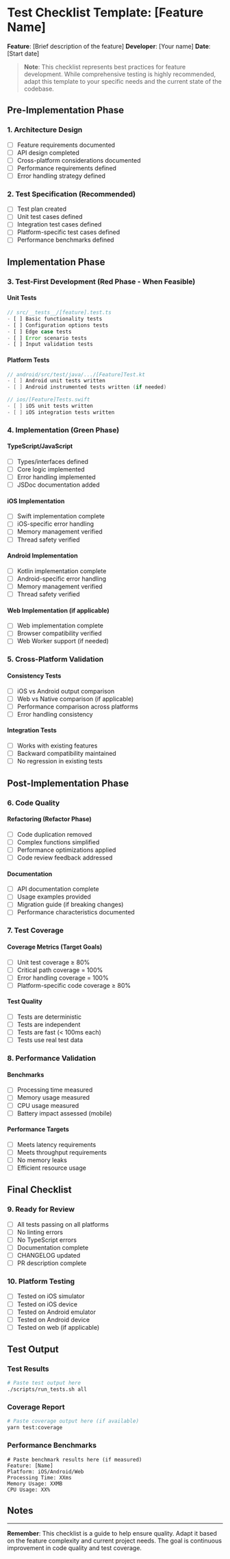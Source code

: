 # Test Checklist Template: [Feature Name]

**Feature**: [Brief description of the feature]
**Developer**: [Your name]
**Date**: [Start date]

> **Note**: This checklist represents best practices for feature development. While comprehensive testing is highly recommended, adapt this template to your specific needs and the current state of the codebase.

## Pre-Implementation Phase

### 1. Architecture Design
- [ ] Feature requirements documented
- [ ] API design completed
- [ ] Cross-platform considerations documented
- [ ] Performance requirements defined
- [ ] Error handling strategy defined

### 2. Test Specification (Recommended)
- [ ] Test plan created
- [ ] Unit test cases defined
- [ ] Integration test cases defined
- [ ] Platform-specific test cases defined
- [ ] Performance benchmarks defined

## Implementation Phase

### 3. Test-First Development (Red Phase - When Feasible)

#### Unit Tests
```typescript
// src/__tests__/[feature].test.ts
- [ ] Basic functionality tests
- [ ] Configuration options tests
- [ ] Edge case tests
- [ ] Error scenario tests
- [ ] Input validation tests
```

#### Platform Tests
```kotlin
// android/src/test/java/.../[Feature]Test.kt
- [ ] Android unit tests written
- [ ] Android instrumented tests written (if needed)
```

```swift
// ios/[Feature]Tests.swift
- [ ] iOS unit tests written
- [ ] iOS integration tests written
```

### 4. Implementation (Green Phase)

#### TypeScript/JavaScript
- [ ] Types/interfaces defined
- [ ] Core logic implemented
- [ ] Error handling implemented
- [ ] JSDoc documentation added

#### iOS Implementation
- [ ] Swift implementation complete
- [ ] iOS-specific error handling
- [ ] Memory management verified
- [ ] Thread safety verified

#### Android Implementation
- [ ] Kotlin implementation complete
- [ ] Android-specific error handling
- [ ] Memory management verified
- [ ] Thread safety verified

#### Web Implementation (if applicable)
- [ ] Web implementation complete
- [ ] Browser compatibility verified
- [ ] Web Worker support (if needed)

### 5. Cross-Platform Validation

#### Consistency Tests
- [ ] iOS vs Android output comparison
- [ ] Web vs Native comparison (if applicable)
- [ ] Performance comparison across platforms
- [ ] Error handling consistency

#### Integration Tests
- [ ] Works with existing features
- [ ] Backward compatibility maintained
- [ ] No regression in existing tests

## Post-Implementation Phase

### 6. Code Quality

#### Refactoring (Refactor Phase)
- [ ] Code duplication removed
- [ ] Complex functions simplified
- [ ] Performance optimizations applied
- [ ] Code review feedback addressed

#### Documentation
- [ ] API documentation complete
- [ ] Usage examples provided
- [ ] Migration guide (if breaking changes)
- [ ] Performance characteristics documented

### 7. Test Coverage

#### Coverage Metrics (Target Goals)
- [ ] Unit test coverage ≥ 80%
- [ ] Critical path coverage = 100%
- [ ] Error handling coverage = 100%
- [ ] Platform-specific code coverage ≥ 80%

#### Test Quality
- [ ] Tests are deterministic
- [ ] Tests are independent
- [ ] Tests are fast (< 100ms each)
- [ ] Tests use real test data

### 8. Performance Validation

#### Benchmarks
- [ ] Processing time measured
- [ ] Memory usage measured
- [ ] CPU usage measured
- [ ] Battery impact assessed (mobile)

#### Performance Targets
- [ ] Meets latency requirements
- [ ] Meets throughput requirements
- [ ] No memory leaks
- [ ] Efficient resource usage

## Final Checklist

### 9. Ready for Review
- [ ] All tests passing on all platforms
- [ ] No linting errors
- [ ] No TypeScript errors
- [ ] Documentation complete
- [ ] CHANGELOG updated
- [ ] PR description complete

### 10. Platform Testing
- [ ] Tested on iOS simulator
- [ ] Tested on iOS device
- [ ] Tested on Android emulator
- [ ] Tested on Android device
- [ ] Tested on web (if applicable)

## Test Output

### Test Results
```bash
# Paste test output here
./scripts/run_tests.sh all
```

### Coverage Report
```bash
# Paste coverage output here (if available)
yarn test:coverage
```

### Performance Benchmarks
```
# Paste benchmark results here (if measured)
Feature: [Name]
Platform: iOS/Android/Web
Processing Time: XXms
Memory Usage: XXMB
CPU Usage: XX%
```

## Notes
<!-- Any additional notes, known issues, or future improvements -->

---

**Remember**: This checklist is a guide to help ensure quality. Adapt it based on the feature complexity and current project needs. The goal is continuous improvement in code quality and test coverage. 